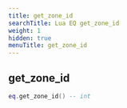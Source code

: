 ```yaml
---
title: get_zone_id
searchTitle: Lua EQ get_zone_id
weight: 1
hidden: true
menuTitle: get_zone_id
---
```

## get_zone_id
```lua
eq.get_zone_id() -- int
```
